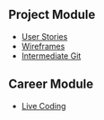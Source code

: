 ## Project Module

- [User Stories](project-module/user-stories.html)
- [Wireframes](project-module/wireframes.html)
- [Intermediate Git](project-module/intermediate-git.html)

## Career Module

- [Live Coding](career-module/live-coding.html)